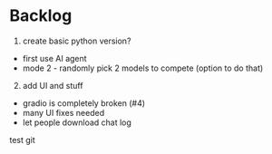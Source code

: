 # Backlog
1. create basic python version? 
- first use AI agent 
- mode 2 - randomly pick 2 models to compete (option to do that)
2. add UI and stuff
- gradio is completely broken (#4)
- many UI fixes needed
- let people download chat log


test git